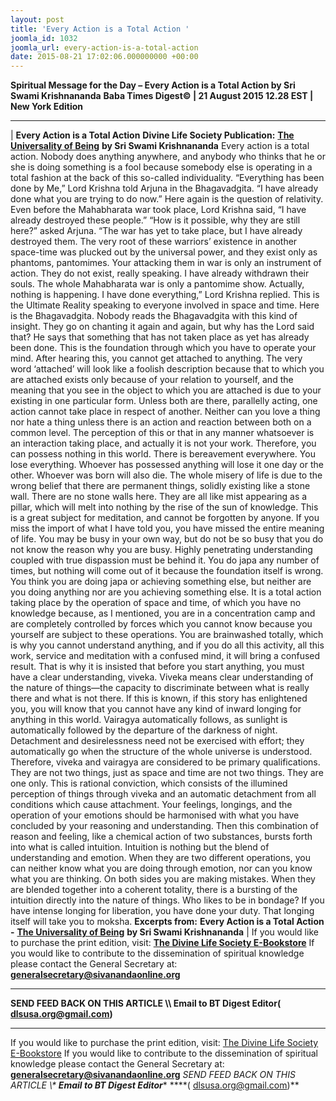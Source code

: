 ```yaml
---
layout: post
title: 'Every Action is a Total Action '
joomla_id: 1032
joomla_url: every-action-is-a-total-action
date: 2015-08-21 17:02:06.000000000 +00:00
---
```

**Spiritual Message for the Day – Every Action is a Total Action by Sri Swami Krishnananda**
 **Baba Times Digest© | 21 August 2015 12.28 EST | New York Edition**
* * *
| 
**Every Action is a Total Action**
**Divine Life Society Publication:** [**The Universality of Being**](http://www.swami-krishnananda.org/universality/universality_09.html) **by Sri Swami Krishnananda**
Every action is a total action. Nobody does anything anywhere, and anybody who thinks that he or she is doing something is a fool because somebody else is operating in a total fashion at the back of this so-called individuality.
“Everything has been done by Me,” Lord Krishna told Arjuna in the Bhagavadgita. “I have already done what you are trying to do now.”
Here again is the question of relativity. Even before the Mahabharata war took place, Lord Krishna said, “I have already destroyed these people.”
“How is it possible, why they are still here?” asked Arjuna.
“The war has yet to take place, but I have already destroyed them. The very root of these warriors’ existence in another space-time was plucked out by the universal power, and they exist only as phantoms, pantomimes. Your attacking them in war is only an instrument of action. They do not exist, really speaking. I have already withdrawn their souls. The whole Mahabharata war is only a pantomime show. Actually, nothing is happening. I have done everything,” Lord Krishna replied.
This is the Ultimate Reality speaking to everyone involved in space and time. Here is the Bhagavadgita. Nobody reads the Bhagavadgita with this kind of insight. They go on chanting it again and again, but why has the Lord said that? He says that something that has not taken place as yet has already been done.
This is the foundation through which you have to operate your mind. After hearing this, you cannot get attached to anything. The very word ‘attached’ will look like a foolish description because that to which you are attached exists only because of your relation to yourself, and the meaning that you see in the object to which you are attached is due to your existing in one particular form. Unless both are there, parallelly acting, one action cannot take place in respect of another. Neither can you love a thing nor hate a thing unless there is an action and reaction between both on a common level.
The perception of this or that in any manner whatsoever is an interaction taking place, and actually it is not your work. Therefore, you can possess nothing in this world. There is bereavement everywhere. You lose everything. Whoever has possessed anything will lose it one day or the other. Whoever was born will also die. The whole misery of life is due to the wrong belief that there are permanent things, solidly existing like a stone wall. There are no stone walls here. They are all like mist appearing as a pillar, which will melt into nothing by the rise of the sun of knowledge.
This is a great subject for meditation, and cannot be forgotten by anyone. If you miss the import of what I have told you, you have missed the entire meaning of life. You may be busy in your own way, but do not be so busy that you do not know the reason why you are busy. Highly penetrating understanding coupled with true dispassion must be behind it. You do japa any number of times, but nothing will come out of it because the foundation itself is wrong. You think you are doing japa or achieving something else, but neither are you doing anything nor are you achieving something else. It is a total action taking place by the operation of space and time, of which you have no knowledge because, as I mentioned, you are in a concentration camp and are completely controlled by forces which you cannot know because you yourself are subject to these operations. You are brainwashed totally, which is why you cannot understand anything, and if you do all this activity, all this work, service and meditation with a confused mind, it will bring a confused result.
That is why it is insisted that before you start anything, you must have a clear understanding, viveka. Viveka means clear understanding of the nature of things—the capacity to discriminate between what is really there and what is not there. If this is known, if this story has enlightened you, you will know that you cannot have any kind of inward longing for anything in this world. Vairagya automatically follows, as sunlight is automatically followed by the departure of the darkness of night. Detachment and desirelessness need not be exercised with effort; they automatically go when the structure of the whole universe is understood. Therefore, viveka and vairagya are considered to be primary qualifications. They are not two things, just as space and time are not two things. They are one only. This is rational conviction, which consists of the illumined perception of things through viveka and an automatic detachment from all conditions which cause attachment.
Your feelings, longings, and the operation of your emotions should be harmonised with what you have concluded by your reasoning and understanding. Then this combination of reason and feeling, like a chemical action of two substances, bursts forth into what is called intuition. Intuition is nothing but the blend of understanding and emotion. When they are two different operations, you can neither know what you are doing through emotion, nor can you know what you are thinking. On both sides you are making mistakes. When they are blended together into a coherent totality, there is a bursting of the intuition directly into the nature of things.
Who likes to be in bondage? If you have intense longing for liberation, you have done your duty. That longing itself will take you to moksha.
**Excerpts from:**  **Every Action is a Total Action -** [**The Universality of Being**](http://www.swami-krishnananda.org/universality/universality_09.html) **by Sri Swami Krishnananda**
 |
If you would like to purchase the print edition, visit: **[The Divine Life Society E-Bookstore](http://www.dlshq.org/download/download.htm)**
If you would like to contribute to the dissemination of spiritual knowledge please contact the General Secretary at: [](mailto:%20%3Cscript%20type=%27text/javascript%27%3E%20%3C%21--%20var%20prefix%20=%20%27ma%27%20+%20%27il%27%20+%20%27to%27;%20var%20path%20=%20%27hr%27%20+%20%27ef%27%20+%20%27=%27;%20var%20addy57016%20=%20%27generalsecretary%27%20+%20%27@%27;%20addy57016%20=%20addy57016%20+%20%27sivanandaonline%27%20+%20%27.%27%20+%20%27org%27;%20document.write%28%27%3Ca%20%27%20+%20path%20+%20%27%5C%27%27%20+%20prefix%20+%20%27:%27%20+%20addy57016%20+%20%27%5C%27%3E%27%29;%20document.write%28addy57016%29;%20document.write%28%27%3C%5C/a%3E%27%29;%20//--%3E%5Cn%20%3C/script%3E%3Cscript%20type=%27text/javascript%27%3E%20%3C%21--%20document.write%28%27%3Cspan%20style=%5C%27display:%20none;%5C%27%3E%27%29;%20//--%3E%20%3C/script%3EThis%20email%20address%20is%20being%20protected%20from%20spambots.%20You%20need%20JavaScript%20enabled%20to%20view%20it.%20%3Cscript%20type=%27text/javascript%27%3E%20%3C%21--%20document.write%28%27%3C/%27%29;%20document.write%28%27span%3E%27%29;%20//--%3E%20%3C/script%3E?subject=Contribution%20to%20Dissemination%20of%20Spiritual%20Knowledge) **generalsecretary@sivanandaonline.org**
****
**SEND FEED BACK ON THIS ARTICLE \\\ Email to BT Digest Editor[](mailto:%20%3Cscript%20type=%27text/javascript%27%3E%20%3C%21--%20var%20prefix%20=%20%27ma%27%20+%20%27il%27%20+%20%27to%27;%20var%20path%20=%20%27hr%27%20+%20%27ef%27%20+%20%27=%27;%20var%20addy72654%20=%20%27dlsusa.org%27%20+%20%27@%27;%20addy72654%20=%20addy72654%20+%20%27gmail%27%20+%20%27.%27%20+%20%27com%27;%20document.write%28%27%3Ca%20%27%20+%20path%20+%20%27%5C%27%27%20+%20prefix%20+%20%27:%27%20+%20addy72654%20+%20%27%5C%27%3E%27%29;%20document.write%28addy72654%29;%20document.write%28%27%3C%5C/a%3E%27%29;%20//--%3E%5Cn%20%3C/script%3E%3Cscript%20type=%27text/javascript%27%3E%20%3C%21--%20document.write%28%27%3Cspan%20style=%5C%27display:%20none;%5C%27%3E%27%29;%20//--%3E%20%3C/script%3EThis%20email%20address%20is%20being%20protected%20from%20spambots.%20You%20need%20JavaScript%20enabled%20to%20view%20it.%20%3Cscript%20type=%27text/javascript%27%3E%20%3C%21--%20document.write%28%27%3C/%27%29;%20document.write%28%27span%3E%27%29;%20//--%3E%20%3C/script%3E?subject=DLS%20Posts)( [dlsusa.org@gmail.com](mailto:dlsusa.org@gmail.com))**
* * *
  
If you would like to purchase the print edition, visit: [The Divine Life Society E-Bookstore](http://www.dlshq.org/download/download.htm)
If you would like to contribute to the dissemination of spiritual knowledge please contact the General Secretary at: **[generalsecretary@sivanandaonline.org](mailto:generalsecretary@sivanandaonline.org)**
**SEND FEED BACK ON THIS ARTICLE \\\**  **Email to BT Digest Editor**** [](mailto:%20%3Cscript%20type=%27text/javascript%27%3E%20%3C%21--%20var%20prefix%20=%20%27ma%27%20+%20%27il%27%20+%20%27to%27;%20var%20path%20=%20%27hr%27%20+%20%27ef%27%20+%20%27=%27;%20var%20addy72654%20=%20%27dlsusa.org%27%20+%20%27@%27;%20addy72654%20=%20addy72654%20+%20%27gmail%27%20+%20%27.%27%20+%20%27com%27;%20document.write%28%27%3Ca%20%27%20+%20path%20+%20%27%5C%27%27%20+%20prefix%20+%20%27:%27%20+%20addy72654%20+%20%27%5C%27%3E%27%29;%20document.write%28addy72654%29;%20document.write%28%27%3C%5C/a%3E%27%29;%20//--%3E%5Cn%20%3C/script%3E%3Cscript%20type=%27text/javascript%27%3E%20%3C%21--%20document.write%28%27%3Cspan%20style=%5C%27display:%20none;%5C%27%3E%27%29;%20//--%3E%20%3C/script%3EThis%20email%20address%20is%20being%20protected%20from%20spambots.%20You%20need%20JavaScript%20enabled%20to%20view%20it.%20%3Cscript%20type=%27text/javascript%27%3E%20%3C%21--%20document.write%28%27%3C/%27%29;%20document.write%28%27span%3E%27%29;%20//--%3E%20%3C/script%3E?subject=DLS%20Posts)****( [dlsusa.org@gmail.com](mailto:dlsusa.org@gmail.com))**  
